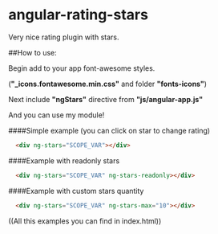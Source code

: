 # angular-rating-stars
Very nice rating plugin with stars. 

##How to use:

Begin add to your app font-awesome styles.

(**"_icons.fontawesome.min.css"** and folder **"fonts-icons"**)

Next include **"ngStars"** directive from **"js/angular-app.js"**

And you can use my module!

####Simple example (you can click on star to change rating)
```html
  <div ng-stars="SCOPE_VAR"></div>
```

####Example with readonly stars
```html
  <div ng-stars="SCOPE_VAR" ng-stars-readonly></div>
```

####Example with custom stars quantity
```html
  <div ng-stars="SCOPE_VAR" ng-stars-max="10"></div>
```


((All this examples you can find in index.html))
